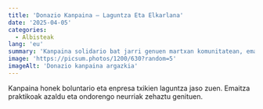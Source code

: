 ```yaml
---
title: 'Donazio Kanpaina — Laguntza Eta Elkarlana'
date: '2025-04-05'
categories:
  - Albisteak
lang: 'eu'
summary: 'Kanpaina solidario bat jarri genuen martxan komunitatean, emaitzak eta eskerrak.'
image: 'https://picsum.photos/1200/630?random=5'
imageAlt: 'Donazio kanpaina argazkia'
---
```


Kanpaina honek boluntario eta enpresa txikien laguntza jaso zuen. Emaitza praktikoak azaldu eta ondorengo neurriak zehaztu genituen.
